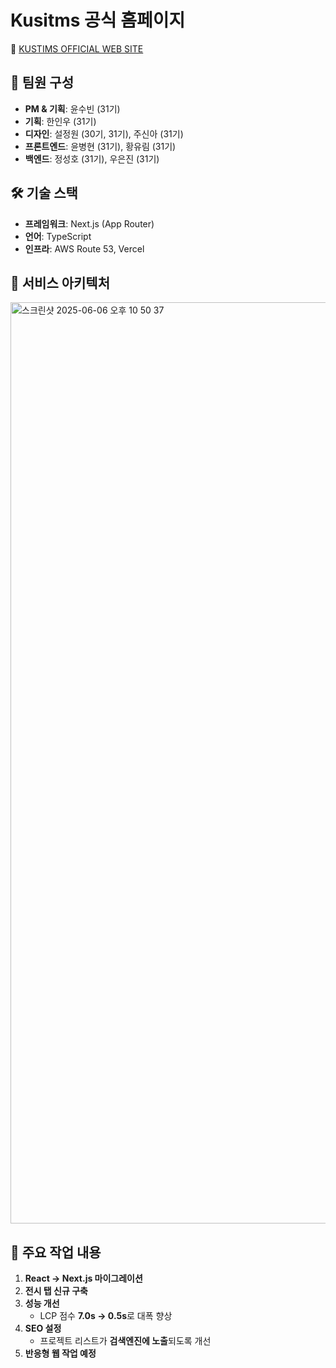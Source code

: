 # Kusitms 공식 홈페이지  
🔗 [KUSTIMS OFFICIAL WEB SITE](https://kusitms.com/)

## 👥 팀원 구성  
- **PM & 기획**: 윤수빈 (31기)  
- **기획**: 한인우 (31기)  
- **디자인**: 설정원 (30기, 31기), 주신아 (31기)  
- **프론트엔드**: 윤병현 (31기), 황유림 (31기)  
- **백엔드**: 정성호 (31기), 우은진 (31기)

## 🛠 기술 스택  
- **프레임워크**: Next.js (App Router)  
- **언어**: TypeScript  
- **인프라**: AWS Route 53, Vercel

## 🧩 서비스 아키텍처  
<img width="1474" alt="스크린샷 2025-06-06 오후 10 50 37" src="https://github.com/user-attachments/assets/efba5068-dbc0-4fcc-8dca-594876332d58" />

## 🔧 주요 작업 내용  
1. **React → Next.js 마이그레이션**  
2. **전시 탭 신규 구축**  
3. **성능 개선**
   - LCP 점수 **7.0s → 0.5s**로 대폭 향상  
4. **SEO 설정**
   - 프로젝트 리스트가 **검색엔진에 노출**되도록 개선  
5. **반응형 웹 작업 예정**
